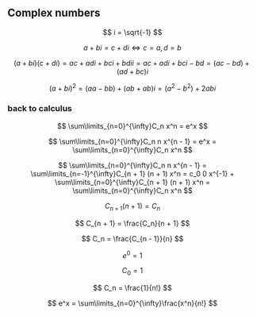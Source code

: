 ## Complex numbers

$$ i = \sqrt{-1} $$

$$ a + bi = c + di \iff c = a, d = b $$

$$ (a + bi)(c + di) = ac + adi + bci + bdii = ac + adi + bci - bd = (ac - bd) + (ad + bc)i $$

$$ (a + bi)^2 = (aa - bb) + (ab + ab)i = (a^2 - b^2) + 2abi $$

### back to calculus

$$ \sum\limits_{n=0}^{\infty}C_n x^n = e^x $$

$$ \sum\limits_{n=0}^{\infty}C_n n x^{n - 1} = e^x = \sum\limits_{n=0}^{\infty}C_n x^n $$

$$ \sum\limits_{n=0}^{\infty}C_n n x^{n - 1} = \sum\limits_{n=-1}^{\infty}C_{n + 1} (n + 1) x^n = c_0 0 x^{-1} + \sum\limits_{n=0}^{\infty}C_{n + 1} (n + 1) x^n = \sum\limits_{n=0}^{\infty}C_n x^n $$

$$ C_{n + 1} (n + 1) = C_n $$

$$ C_{n + 1} = \frac{C_n}{n + 1} $$

$$ C_n = \frac{C_{n - 1}}{n} $$

$$ e^0 = 1 $$

$$ C_0 = 1 $$

$$ C_n = \frac{1}{n!} $$

$$ e^x = \sum\limits_{n=0}^{\infty}\frac{x^n}{n!} $$
